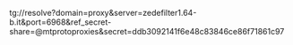 tg://resolve?domain=proxy&server=zedefilter1.64-b.it&port=6968&ref_secret-share=@mtprotoproxies&secret=ddb3092141f6e48c83846ce86f71861c97
